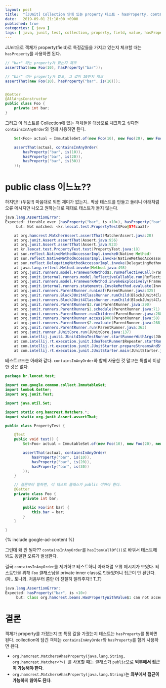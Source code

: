 ```yaml
---
layout: post
title:  "[JUnit] Collection 안에 있는 property 테스트 - hasProperty, containsInAnyOrder"
date:   2019-09-01 21:18:00 +0900
published: true
categories: [ java ]
tags: [ java, junit, test, collection, property, field, value, hasProperty, containsInAnyOrder ]
---
```


JUnit으로 객체가 property(field)로 특정값들을 가지고 있는지 체크할 때는 `hasProperty`를 사용하면 된다.

```java
// "bar" 라는 property가 있는지 체크
assertThat(new Foo(10), hasProperty("bar"));

// "bar" 라는 property가 있고, 그 값이 10인지 체크
assertThat(new Foo(10), hasProperty("bar", is(10)));


@Getter
@AllArgsConstructor
public class Foo {
    private int bar;
}
```

그리고 이 테스트를 Collection에 있는 객체들을 대상으로 체크하고 싶다면 `containsInAnyOrder`와 함께 사용하면 된다.

```java
    Set<Foo> actual = ImmutableSet.of(new Foo(10), new Foo(20), new Foo(30));

    assertThat(actual, containsInAnyOrder(
        hasProperty("bar", is(10)),
        hasProperty("bar", is(20)),
        hasProperty("bar", is(30))
    ));
```


# public class 이느뇨??

하지만!! (두둥!!) 마음대로 되면 재미가 없는지.. 막상 테스트를 만들고 돌리니 아래처럼 오류 메시지만 나오고 원하는대로 제대로 테스트가 돌지 않는다.

```java
java.lang.AssertionError:
Expected: iterable over [hasProperty("bar", is <10>), hasProperty("bar", is <20>), hasProperty("bar", is <30>)] in any order
     but: Not matched: <kr.leocat.test.PropertyTest$Foo@574caa3f>

    at org.hamcrest.MatcherAssert.assertThat(MatcherAssert.java:20)
    at org.junit.Assert.assertThat(Assert.java:956)
    at org.junit.Assert.assertThat(Assert.java:923)
    at kr.leocat.test.PropertyTest.test(PropertyTest.java:18)
    at sun.reflect.NativeMethodAccessorImpl.invoke0(Native Method)
    at sun.reflect.NativeMethodAccessorImpl.invoke(NativeMethodAccessorImpl.java:62)
    at sun.reflect.DelegatingMethodAccessorImpl.invoke(DelegatingMethodAccessorImpl.java:43)
    at java.lang.reflect.Method.invoke(Method.java:498)
    at org.junit.runners.model.FrameworkMethod$1.runReflectiveCall(FrameworkMethod.java:50)
    at org.junit.internal.runners.model.ReflectiveCallable.run(ReflectiveCallable.java:12)
    at org.junit.runners.model.FrameworkMethod.invokeExplosively(FrameworkMethod.java:47)
    at org.junit.internal.runners.statements.InvokeMethod.evaluate(InvokeMethod.java:17)
    at org.junit.runners.ParentRunner.runLeaf(ParentRunner.java:325)
    at org.junit.runners.BlockJUnit4ClassRunner.runChild(BlockJUnit4ClassRunner.java:78)
    at org.junit.runners.BlockJUnit4ClassRunner.runChild(BlockJUnit4ClassRunner.java:57)
    at org.junit.runners.ParentRunner$3.run(ParentRunner.java:290)
    at org.junit.runners.ParentRunner$1.schedule(ParentRunner.java:71)
    at org.junit.runners.ParentRunner.runChildren(ParentRunner.java:288)
    at org.junit.runners.ParentRunner.access$000(ParentRunner.java:58)
    at org.junit.runners.ParentRunner$2.evaluate(ParentRunner.java:268)
    at org.junit.runners.ParentRunner.run(ParentRunner.java:363)
    at org.junit.runner.JUnitCore.run(JUnitCore.java:137)
    at com.intellij.junit4.JUnit4IdeaTestRunner.startRunnerWithArgs(JUnit4IdeaTestRunner.java:68)
    at com.intellij.rt.execution.junit.IdeaTestRunner$Repeater.startRunnerWithArgs(IdeaTestRunner.java:47)
    at com.intellij.rt.execution.junit.JUnitStarter.prepareStreamsAndStart(JUnitStarter.java:242)
    at com.intellij.rt.execution.junit.JUnitStarter.main(JUnitStarter.java:70)
```

테스트코드는 아래와 같다. `containsInAnyOrder`와 함께 사용한 것 말고는 특별히 이상한 것은 없다.

```java
package kr.leocat.test;

import com.google.common.collect.ImmutableSet;
import lombok.Getter;
import org.junit.Test;

import java.util.Set;

import static org.hamcrest.Matchers.*;
import static org.junit.Assert.assertThat;

public class PropertyTest {

    @Test
    public void test() {
        Set<Foo> actual = ImmutableSet.of(new Foo(10), new Foo(20), new Foo(30));

        assertThat(actual, containsInAnyOrder(
            hasProperty("bar", is(10)),
            hasProperty("bar", is(20)),
            hasProperty("bar", is(30))
        ));
    }

    // 결론부터 말하면, 이 테스트 클래스가 public 이야아 한다.
    @Getter
    private class Foo {
        private int bar;

        public Foo(int bar) {
            this.bar = bar;
        }
    }

}
```

{% include google-ad-content %}

그런데 왜 안 될까?? `containsInAnyOrder`를 `hasItem(allOf())`로 바꿔서 테스트해 봐도 동일한 오류가 발생한다.

결국 `containsInAnyOrder`를 제거하고 테스트하니 아래처럼 오류 메시지가 보였다. 테스트만을 위해 `Foo` 클래스님을 private inner class로 만들었더니 접근이 안 된단다. (아.. 토나와. 처음부터 쫌만 더 친절히 알려주지!! T_T)

```java
java.lang.AssertionError:
Expected: hasProperty("bar", is <10>)
     but: Class org.hamcrest.beans.HasPropertyWithValue$1 can not access a member of class kr.leocat.test.PropertyTest$Foo with modifiers "public"
```


# 결론

객체가 property를 가졌는지 또 특정 값을 가졌는지 테스트는 `hasProperty`를 통하면 된다. collection에 담긴 객체는 `containsInAnyOrder`와 `hasProperty`를 함께 사용하면 된다.

- `org.hamcrest.Matchers#hasProperty(java.lang.String, org.hamcrest.Matcher<?>) `를 사용할 때는 클래스가 `public`으로 **외부에서 접근이 가능해야 한다**.
- `org.hamcrest.Matchers#hasProperty(java.lang.String)`는 **외부에서 접근이 가능하지 않아도 된다**.
